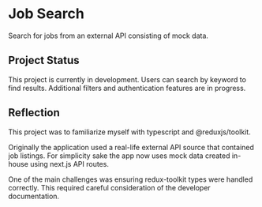 # Job Search

Search for jobs from an external API consisting of mock data.

## Project Status

This project is currently in development. Users can search by keyword to find results. Additional filters and authentication features are in progress.

## Reflection

This project was to familiarize myself with typescript and @reduxjs/toolkit.

Originally the application used a real-life external API source that contained job listings. For simplicity sake the app now uses mock data created in-house using next.js API routes.

One of the main challenges was ensuring redux-toolkit types were handled correctly. This required careful consideration of the developer documentation.

